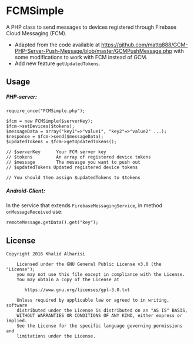 FCMSimple
===
A PHP class to send messages to devices registered through Firebase Cloud Messaging (FCM).

- Adapted from the code available at https://github.com/mattg888/GCM-PHP-Server-Push-Message/blob/master/GCMPushMessage.php with some modifications to work with FCM instead of GCM.
- Add new feature `getUpdatedTokens`.


Usage
---
##### PHP-server:
```
require_once("FCMSimple.php");

$fcm = new FCMSimple($serverKey);
$fcm->setDevices($tokens);
$messageData = array("key1"=>"value1", "key2"=>"value2" ...);
$response = $fcm->send($messageData);
$updatedTokens = $fcm->getUpdatedTokens();

// $serverKey      Your FCM server key
// $tokens         An array of registered device tokens
// $message        The mesasge you want to push out
// $updatedTokens Updated registered device tokens

// You should then assign $updatedTokens to $tokens
```

##### Android-Client:
In the service that extends `FirebaseMessagingService`, in method `onMessageReceived` use:
```
remoteMessage.getData().get("key");
```


License
---
```
Copyright 2016 Khalid Alharisi

    Licensed under the GNU General Public License v3.0 (the "License");
    you may not use this file except in compliance with the License.
    You may obtain a copy of the License at

       https://www.gnu.org/licenses/gpl-3.0.txt

    Unless required by applicable law or agreed to in writing, software
    distributed under the License is distributed on an "AS IS" BASIS,
    WITHOUT WARRANTIES OR CONDITIONS OF ANY KIND, either express or implied.
    See the License for the specific language governing permissions and
    limitations under the License.
```
